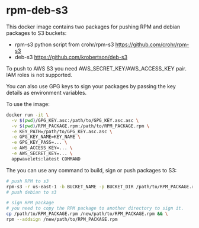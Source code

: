 # rpm-deb-s3

This docker image contains two packages for pushing RPM and debian packages to S3 buckets:

* rpm-s3 python script from crohr/rpm-s3 https://github.com/crohr/rpm-s3
* deb-s3 https://github.com/krobertson/deb-s3

To push to AWS S3 you need AWS_SECRET_KEY/AWS_ACCESS_KEY pair. IAM roles is not supported.

You can also use GPG keys to sign your packages by passing the key details as environment variables.

To use the image:
```bash
docker run -it \
  -v $(pwd)/GPG_KEY.asc:/path/to/GPG_KEY.asc.asc \
  -v $(pwd)/RPM_PACKAGE.rpm:/path/to/RPM_PACKAGE.rpm \
  -e KEY_PATH=/path/to/GPG_KEY.asc.asc \
  -e GPG_KEY_NAME=KEY_NAME \
  -e GPG_KEY_PASS=... \
  -e AWS_ACCESS_KEY=... \
  -e AWS_SECRET_KEY=... \
  appwavelets:latest COMMAND
```

The you can use any command to build, sign or push packages to S3:

```bash
# push RPM to s3
rpm-s3 -r us-east-1 -b BUCKET_NAME -p BUCKET_DIR /path/to/RPM_PACKAGE.rpm
# push debian to s3

# sign RPM package
# you need to copy the RPM package to another directory to sign it.
cp /path/to/RPM_PACKAGE.rpm /new/path/to/RPM_PACKAGE.rpm && \
rpm --addsign /new/path/to/RPM_PACKAGE.rpm
```
